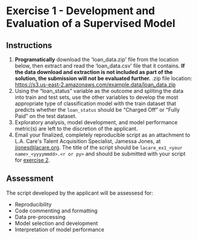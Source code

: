 # Exercise 1 - Development and Evaluation of a Supervised Model

## Instructions
1. **Programatically** download the 'loan_data.zip' file from the location below, then extract and read the ‘loan_data.csv’ file that it contains. **If the data download and extraction is not included as part of the solution, the submission will not be evaluated further.** .zip file location: https://s3.us-east-2.amazonaws.com/example.data/loan_data.zip
3. Using the “loan_status” variable as the outcome and spliting the data into train and test sets, use the other variables to develop the most appropriate type of classification model with the train dataset that predicts whether the `loan_status` should be “Charged Off” or “Fully Paid” on the test dataset. 
4. Exploratory analysis, model development, and model performance metric(s) are left to the discretion of the applicant.
5. Email your finalized, completely reproducible script as an attachment to L.A. Care's Talent Acquisition Specialist, Jamessa Jones, at jjones@lacare.org. The title of the script should be `lacare_ex1_<your name>_<yyyymmdd>.<r or py>` and should be submitted with your script for [exercise 2](https://github.com/lacare-exercises/data_scientist_interview/tree/master/exercise2).

## Assessment
The script developed by the applicant will be assessesd for:
- Reproducibility
- Code commenting and formatting
- Data pre-processing
- Model selection and development
- Interpretation of model performance

 

